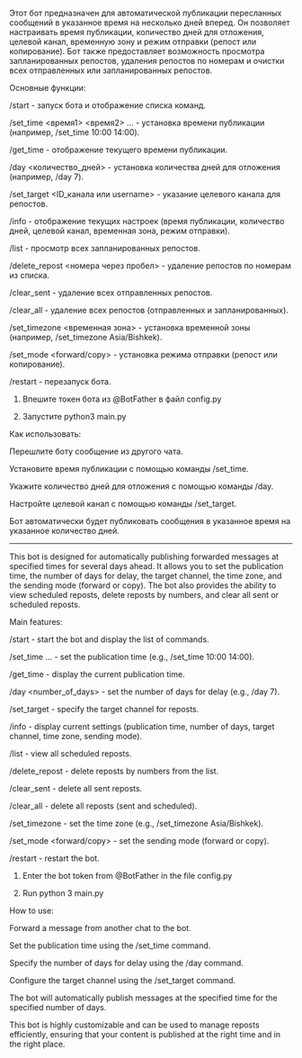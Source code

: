Этот бот предназначен для автоматической публикации пересланных сообщений в указанное время на несколько дней вперед. Он позволяет настраивать время публикации, количество дней для отложения, целевой канал, временную зону и режим отправки (репост или копирование). Бот также предоставляет возможность просмотра запланированных репостов, удаления репостов по номерам и очистки всех отправленных или запланированных репостов.

Основные функции:

/start - запуск бота и отображение списка команд.

/set_time <время1> <время2> ... - установка времени публикации (например, /set_time 10:00 14:00).

/get_time - отображение текущего времени публикации.

/day <количество_дней> - установка количества дней для отложения (например, /day 7).

/set_target <ID_канала или username> - указание целевого канала для репостов.

/info - отображение текущих настроек (время публикации, количество дней, целевой канал, временная зона, режим отправки).

/list - просмотр всех запланированных репостов.

/delete_repost <номера через пробел> - удаление репостов по номерам из списка.

/clear_sent - удаление всех отправленных репостов.

/clear_all - удаление всех репостов (отправленных и запланированных).

/set_timezone <временная зона> - установка временной зоны (например, /set_timezone Asia/Bishkek).

/set_mode <forward/copy> - установка режима отправки (репост или копирование).

/restart - перезапуск бота.

1) Впешите токен бота из @BotFather в файл config.py

2) Запустите python3 main.py

Как использовать:

Перешлите боту сообщение из другого чата.

Установите время публикации с помощью команды /set_time.

Укажите количество дней для отложения с помощью команды /day.

Настройте целевой канал с помощью команды /set_target.

Бот автоматически будет публиковать сообщения в указанное время на указанное количество дней.


------------------------------------------------------------------------------------------------------

This bot is designed for automatically publishing forwarded messages at specified times for several days ahead. It allows you to set the publication time, the number of days for delay, the target channel, the time zone, and the sending mode (forward or copy). The bot also provides the ability to view scheduled reposts, delete reposts by numbers, and clear all sent or scheduled reposts.

Main features:

/start - start the bot and display the list of commands.

/set_time <time1> <time2> ... - set the publication time (e.g., /set_time 10:00 14:00).

/get_time - display the current publication time.

/day <number_of_days> - set the number of days for delay (e.g., /day 7).

/set_target <channel ID or username> - specify the target channel for reposts.

/info - display current settings (publication time, number of days, target channel, time zone, sending mode).

/list - view all scheduled reposts.

/delete_repost <numbers separated by spaces> - delete reposts by numbers from the list.

/clear_sent - delete all sent reposts.

/clear_all - delete all reposts (sent and scheduled).

/set_timezone <timezone> - set the time zone (e.g., /set_timezone Asia/Bishkek).

/set_mode <forward/copy> - set the sending mode (forward or copy).

/restart - restart the bot.

1) Enter the bot token from @BotFather in the file config.py

2) Run python 3 main.py

How to use:

Forward a message from another chat to the bot.

Set the publication time using the /set_time command.

Specify the number of days for delay using the /day command.

Configure the target channel using the /set_target command.

The bot will automatically publish messages at the specified time for the specified number of days.

This bot is highly customizable and can be used to manage reposts efficiently, ensuring that your content is published at the right time and in the right place.
